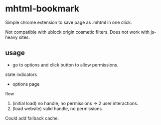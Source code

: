 # mhtml-bookmark

Simple chrome extension to save page as .mhtml in one click.

Not compatible with ublock origin cosmetic filters.
Does not work with js-heavy sites.

## usage
- go to options and click button to allow permissions.

state indicators
- options page


flow

1. (initial load) no handle, no permissions -> 2 user interactions.
2. (load website) valid handle, no permissions.

Could add fallback cache.